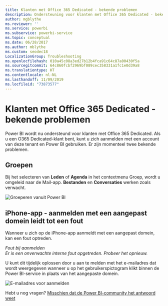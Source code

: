 ```yaml
---
title: Klanten met Office 365 Dedicated - bekende problemen
description: Ondersteuning voor klanten met Office 365 Dedicated - bekende problemen. In dit onderwerp worden problemen besproken die specifiek zijn voor klanten met Office 365 Dedicated. Dit is inclusief beperkingen voor de groepsfunctie en de iPhone-app met aangepaste domeinen.
author: mgblythe
ms.reviewer: ''
ms.service: powerbi
ms.subservice: powerbi-service
ms.topic: conceptual
ms.date: 06/28/2017
ms.author: mblythe
ms.custom: seodec18
LocalizationGroup: Troubleshooting
ms.openlocfilehash: 010a45c08a3ed27b12b4fca91c64c87a00430f5a
ms.sourcegitcommit: 64c860fcbf2969bf089cec358331a1fc1e0d39a8
ms.translationtype: HT
ms.contentlocale: nl-NL
ms.lasthandoff: 11/09/2019
ms.locfileid: "73873577"
---
```

# <a name="office-365-dedicated-customers---known-issues"></a>Klanten met Office 365 Dedicated - bekende problemen
Power BI wordt nu ondersteund voor klanten met Office 365 Dedicated.  Als u een O365 Dedicated-klant bent, kunt u zich aanmelden met een account van deze tenant en Power BI gebruiken. Er zijn momenteel twee bekende problemen.

## <a name="groups"></a>Groepen
Bij het selecteren van **Leden** of **Agenda** in het contextmenu Groep, wordt u omgeleid naar de Mail-app.  **Bestanden** en **Conversaties** werken zoals verwacht.

![Groeperen vanuit Power BI](media/service-admin-office-365-dedicated-known-issues/group-menu.png)

## <a name="iphone-app---sign-in-with-vanity-domain-leads-to-error"></a>iPhone-app - aanmelden met een aangepast domein leidt tot een fout
Wanneer u zich op de iPhone-app aanmeldt met een aangepast domein, kan een fout optreden.

*Fout bij aanmelden*  
*Er is een onverwachte interne fout opgetreden. Probeer het opnieuw.*

U kunt dit tijdelijk oplossen door u aan te melden met het e-mailadres dat wordt weergegeven wanneer u op het gebruikerspictogram klikt binnen de Power BI-service in plaats van het aangepaste domein.

![E-mailadres voor aanmelden](media/service-admin-office-365-dedicated-known-issues/sign-in-address.png)

Hebt u nog vragen? [Misschien dat de Power BI-community het antwoord weet](https://community.powerbi.com/)

